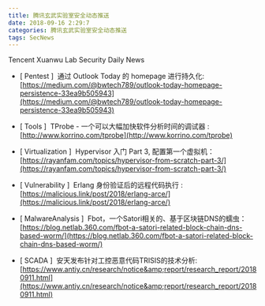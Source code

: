 ```yaml
---
title: 腾讯玄武实验室安全动态推送
date: 2018-09-16 2:29:7
categories: 腾讯玄武实验室安全动态推送
tags: SecNews
---
```


Tencent Xuanwu Lab Security Daily News  
* [ Pentest ]  通过 Outlook Today 的 homepage 进行持久化:   
[https://medium.com/@bwtech789/outlook-today-homepage-persistence-33ea9b505943](https://medium.com/@bwtech789/outlook-today-homepage-persistence-33ea9b505943)  

* [ Tools ]  TProbe - 一个可以大幅加快软件分析时间的调试器 :   
[http://www.korrino.com/tprobe](http://www.korrino.com/tprobe)  

* [ Virtualization ]  Hypervisor 入门 Part 3, 配置第一个虚拟机：   
[https://rayanfam.com/topics/hypervisor-from-scratch-part-3/](https://rayanfam.com/topics/hypervisor-from-scratch-part-3/)  

* [ Vulnerability ]  Erlang 身份验证后的远程代码执行 :   
[https://malicious.link/post/2018/erlang-arce/](https://malicious.link/post/2018/erlang-arce/)  

* [ MalwareAnalysis ]  Fbot，一个Satori相关的、基于区块链DNS的蠕虫： 
[https://blog.netlab.360.com/fbot-a-satori-related-block-chain-dns-based-worm/](https://blog.netlab.360.com/fbot-a-satori-related-block-chain-dns-based-worm/)  

* [ SCADA ]  安天发布针对工控恶意代码TRISIS的技术分析: 
[https://www.antiy.cn/research/notice&amp;report/research_report/20180911.html](https://www.antiy.cn/research/notice&amp;report/research_report/20180911.html)  

